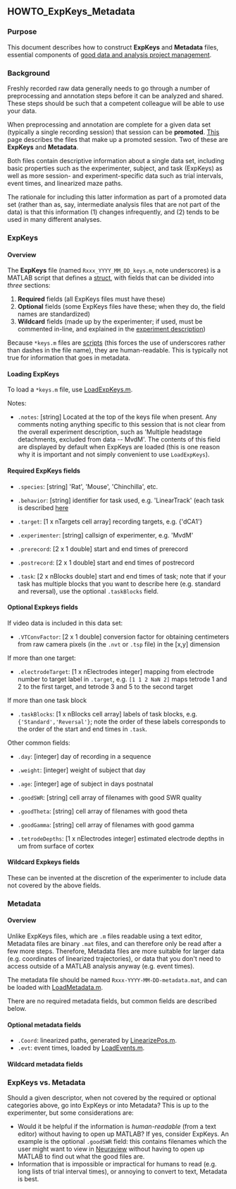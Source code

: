 ## HOWTO_ExpKeys_Metadata

### Purpose

This document describes how to construct **ExpKeys** and **Metadata**
files, essential components of
[good data and analysis project management](http://ctnsrv.uwaterloo.ca/vandermeerlab/doku.php?id=analysis:nsb2015:week0).

### Background

Freshly recorded raw data generally needs to go through a number of
preprocessing and annotation steps before it can be analyzed and
shared. These steps should be such that a competent colleague will be
able to use your data.

When preprocessing and annotation are complete for a given data set
(typically a single recording session) that session can be
**promoted**. [This](http://ctnsrv.uwaterloo.ca/vandermeerlab/doku.php?id=analysis:nsb2015:week2#data_files_overview)
page describes the files that make up a promoted session. Two of these
are **ExpKeys** and **Metadata**.

Both files contain descriptive information about a single data set,
including basic properties such as the experimenter, subject, and
task (ExpKeys) as well as more session- and experiment-specific data
such as trial intervals, event times, and linearized maze paths. 

The rationale for including this latter information as part of a
promoted data set (rather than as, say, intermediate analysis files
that are not part of the data) is that this information (1) changes
infrequently, and (2) tends to be used in many different analyses.

### ExpKeys

#### Overview

The **ExpKeys** file (named `Rxxx_YYYY_MM_DD_keys.m`, note
underscores) is a MATLAB script that defines a [struct](http://www.mathworks.com/help/matlab/examples/create-a-structure-array.html), with fields
that can be divided into _three_ sections:

1. **Required** fields (all ExpKeys files must have these)
2. **Optional** fields (some ExpKeys files have these; when they do,
   the field names are standardized)
3. **Wildcard** fields (made up by the experimenter; if used, must be
   commented in-line, and explained in the
   [experiment description](http://ctnsrv.uwaterloo.ca/vandermeerlab/doku.php?id=analysis:dataanalysis#task_descriptions_and_metadata))

Because `*keys.m` files are
[scripts](http://www.mathworks.com/help/matlab/learn_matlab/scripts.html)
(this forces the use of underscores rather than dashes in the file
name), they are human-readable. This is typically not true for
information that goes in metadata.

#### Loading ExpKeys

To load a `*keys.m` file, use
[LoadExpKeys.m](https://github.com/mvdm/vandermeerlab/blob/master/code-matlab/shared/io/LoadExpKeys.m).

Notes:

* `.notes`: [string] Located at the top of the keys file when present. 
Any comments noting anything specific to this
session that is not clear from the overall experiment description,
such as 'Multiple headstage detachments, excluded from data --
MvdM'. The contents of this field are displayed by default when
ExpKeys are loaded (this is one reason why it is important and not
simply convenient to use `LoadExpKeys`). 

#### Required ExpKeys fields

* `.species`: [string] 'Rat', 'Mouse', 'Chinchilla', etc.
* `.behavior`: [string] identifier for task used, e.g. 'LinearTrack'
  (each task is described
  [here](http://ctnsrv.uwaterloo.ca/vandermeerlab/doku.php?id=analysis:dataanalysis#task_descriptions_and_metadata)
* `.target`: [1 x nTargets cell array] recording targets, e.g. {'dCA1'}
* `.experimenter`: [string] callsign of experimenter, e.g. 'MvdM'


* `.prerecord`: [2 x 1 double] start and end times of prerecord
* `.postrecord`: [2 x 1 double] start and end times of postrecord
* `.task`: [2 x nBlocks double] start and end times of task; note that
  if your task has multiple blocks that you want to describe here
  (e.g. standard and reversal), use the optional `.taskBlocks` field.


#### Optional Expkeys fields

If video data is included in this data set:

* `.VTConvFactor`: [2 x 1 double] conversion factor for obtaining
  centimeters from raw camera pixels (in the `.nvt` or `.tsp` file) in
  the [x,y] dimension

If more than one target:

* `.electrodeTarget`: [1 x nElectrodes integer] mapping from electrode number
  to target label in `.target`, e.g. `[1 1 2 NaN 2]` maps tetrode 1 and
  2 to the first target, and tetrode 3 and 5 to the second target

If more than one task block

* `.taskBlocks`: [1 x nBlocks cell array] labels of task blocks,
  e.g. `{'Standard','Reversal'}`; note the order of these labels
  corresponds to the order of the start and end times in `.task`.

Other common fields:

* `.day`: [integer] day of recording in a sequence
* `.weight`: [integer] weight of subject that day
* `.age`: [integer] age of subject in days postnatal


* `.goodSWR`: [string] cell array of filenames with good SWR quality
* `.goodTheta`: [string] cell array of filenames with good theta
* `.goodGamma`: [string] cell array of filenames with good gamma


* `.tetrodeDepths`: [1 x nElectrodes integer] estimated electrode
  depths in um from surface of cortex

#### Wildcard Expkeys fields

These can be invented at the discretion of the experimenter to include
data not covered by the above fields.

### Metadata

#### Overview

Unlike ExpKeys files, which are `.m` files readable using a text
editor, Metadata files are binary `.mat` files, and can therefore only
be read after a few more steps. Therefore, Metadata files are more
suitable for larger data (e.g. coordinates of linearized
trajectories), or data that you don't need to access outside of a
MATLAB analysis anyway (e.g. event times).

The metadata file should be named `Rxxx-YYYY-MM-DD-metadata.mat`, and
can be loaded with [LoadMetadata.m]().

There are no required metadata fields, but common fields are described
below.

#### Optional metadata fields

* `.Coord`: linearized paths, generated by [LinearizePos.m]().
* `.evt`: event times, loaded by [LoadEvents.m]().

#### Wildcard metadata fields

### ExpKeys vs. Metadata

Should a given descriptor, when not covered by the required or optional
categories above, go into ExpKeys or into Metadata? This is up to the
experimenter, but some considerations are:

- Would it be helpful if the information is _human-readable_ (from a
  text editor) without having to open up MATLAB? If yes, consider
  ExpKeys. An example is the optional `.goodSWR` field: this contains
  filenames which the user might want to view in
  [Neuraview](http://neuralynx.com/research_software/data_analysis_software/)
  without having to open up MATLAB to find out what the good files
  are.
- Information that is impossible or impractical for humans to read
  (e.g. long lists of trial interval times), or annoying to convert to
  text, Metadata is best.
